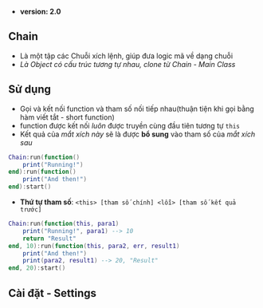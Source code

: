 - **version: 2.0**
## Chain
- Là một tập các Chuỗi xích lệnh, giúp đưa logic mã về dạng chuỗi
- *Là Object có cấu trúc tương tự nhau, clone từ Chain - Main Class*

## Sử dụng
- Gọi và kết nối function và tham số nối tiếp nhau(thuận tiện khi gọi bằng hàm viết tắt - short function)
- function được kết nối *luôn* được truyền cùng đầu tiên tương tự ```this```
- Kết quả của *mắt xích này* sẽ là được **bổ sung** vào tham số của *mắt xích sau*
```lua
Chain:run(function()
    print("Running!")
end):run(function()
    print("And then!")
end):start()
```
- **Thứ tự tham số**: ```<this> [tham số chính] <lỗi> [tham số kết quả trước]```
```lua
Chain:run(function(this, para1)
    print("Running!", para1) --> 10
    return "Result"
end, 10):run(function(this, para2, err, result1)
    print("And then!")
    print(para2, result1) --> 20, "Result"
end, 20):start()
```
## Cài đặt - Settings
```lua

```